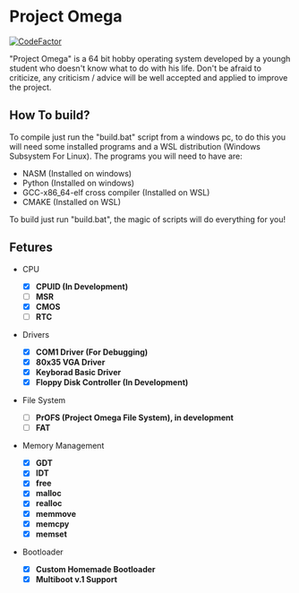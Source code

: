 # Project Omega
[![CodeFactor](https://www.codefactor.io/repository/github/squirlyfoxy/project_omega/badge/master?s=90de48178d3300c5523d37fc6a04a96a0c986420)](https://www.codefactor.io/repository/github/squirlyfoxy/project_omega/overview/master)

"Project Omega" is a 64 bit hobby operating system developed by a youngh student who doesn't know what to do with his life. Don't be afraid to criticize, any criticism / advice will be well accepted and applied to improve the project.

## How To build?

To compile just run the "build.bat" script from a windows pc, to do this you will need some installed programs and a WSL distribution (Windows Subsystem For Linux).
The programs you will need to have are:
* NASM (Installed on windows)
* Python (Installed on windows)
* GCC-x86_64-elf cross compiler (Installed on WSL)
* CMAKE (Installed on WSL)

To build just run "build.bat", the magic of scripts will do everything for you!

## Fetures

* CPU

   * [x] <b>CPUID (In Development)</b>
   * [ ] <b>MSR</b>
   * [x] <b>CMOS</b>
   * [ ] <b>RTC</b>

* Drivers

   * [x] <b>COM1 Driver (For Debugging)</b>
   * [x] <b>80x35 VGA Driver</b>
   * [x] <b>Keyborad Basic Driver</b>
   * [x] <b>Floppy Disk Controller (In Development)</b>
   
* File System
   * [ ] <b>PrOFS (Project Omega File System), in development</b>
   * [ ] <b>FAT</b>

* Memory Management

   * [x] <b>GDT</b>
   * [x] <b>IDT</b>
   * [x] <b>free</b>
   * [x] <b>malloc</b>
   * [x] <b>realloc</b>
   * [x] <b>memmove</b>
   * [x] <b>memcpy</b>
   * [x] <b>memset</b>
   
* Bootloader
   * [x] <b>Custom Homemade Bootloader</b>
   * [x] <b>Multiboot v.1 Support</b>
